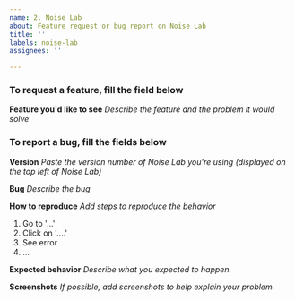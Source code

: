```yaml
---
name: 2. Noise Lab
about: Feature request or bug report on Noise Lab
title: ''
labels: noise-lab
assignees: ''

---
```


### To request a feature, fill the field below

**Feature you'd like to see**
_Describe the feature and the problem it would solve_

### To report a bug, fill the fields below

**Version**
_Paste the version number of Noise Lab you're using (displayed on the top left of Noise Lab)_

**Bug**
_Describe the bug_

**How to reproduce**
_Add steps to reproduce the behavior_
1. Go to '...'
2. Click on '....'
3. See error
4. ...

**Expected behavior**
_Describe what you expected to happen._

**Screenshots**
_If possible, add screenshots to help explain your problem._
